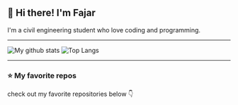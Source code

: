 ## 👋 Hi there! I'm Fajar
I'm a civil engineering student who love coding and programming.

---

![My github stats](https://github-readme-stats.vercel.app/api?username=fajarafriansh&show_icons=true)     ![Top Langs](https://github-readme-stats.vercel.app/api/top-langs/?username=fajarafriansh&layout=compact)

---

### :star: My favorite repos
check out my favorite repositories below :point_down:

<!--
**fajarafriansh/fajarafriansh** is a ✨ _special_ ✨ repository because its `README.md` (this file) appears on your GitHub profile.

Here are some ideas to get you started:

- 🔭 I’m currently working on ...
- 🌱 I’m currently learning ...
- 👯 I’m looking to collaborate on ...
- 🤔 I’m looking for help with ...
- 💬 Ask me about ...
- 📫 How to reach me: ...
- 😄 Pronouns: ...
- ⚡ Fun fact: ...
-->
